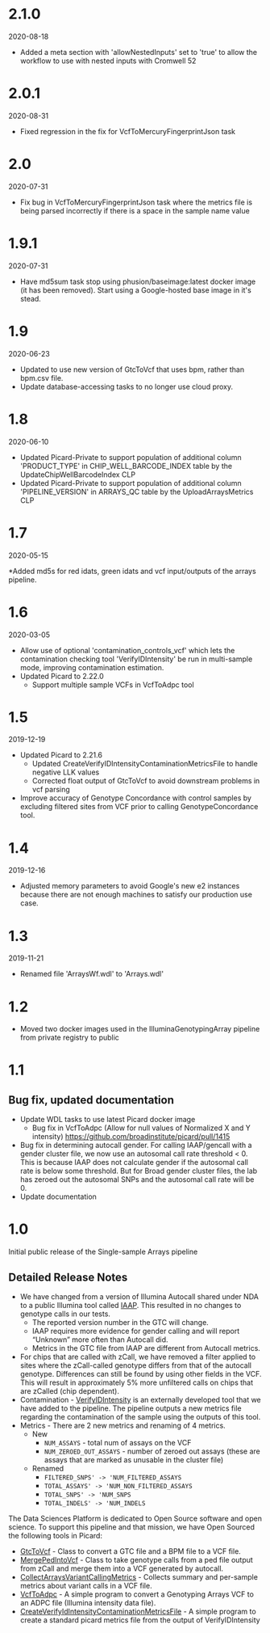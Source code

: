 # 2.1.0
2020-08-18

* Added a meta section with 'allowNestedInputs' set to 'true' to allow the workflow to use with nested inputs with Cromwell 52

# 2.0.1
2020-08-31

* Fixed regression in the fix for VcfToMercuryFingerprintJson task

# 2.0
2020-07-31

* Fix bug in VcfToMercuryFingerprintJson task where the metrics file is being parsed incorrectly
  if there is a space in the sample name value 
  
# 1.9.1
2020-07-31

* Have md5sum task stop using phusion/baseimage:latest docker image (it has been removed).  Start using a Google-hosted base image in it's stead.

# 1.9
2020-06-23

* Updated to use new version of GtcToVcf that uses bpm, rather than bpm.csv file.
* Update database-accessing tasks to no longer use cloud proxy.

# 1.8
2020-06-10

* Updated Picard-Private to support population of additional column 'PRODUCT_TYPE' in CHIP_WELL_BARCODE_INDEX table by the UpdateChipWellBarcodeIndex CLP
* Updated Picard-Private to support population of additional column 'PIPELINE_VERSION' in ARRAYS_QC table by the UploadArraysMetrics CLP

# 1.7

2020-05-15

*Added md5s for red idats, green idats and vcf input/outputs of the arrays pipeline.

# 1.6
2020-03-05

* Allow use of optional 'contamination_controls_vcf' which lets the contamination checking tool 'VerifyIDIntensity' be run in multi-sample mode, improving contamination estimation.  
* Updated Picard to 2.22.0
    * Support multiple sample VCFs in VcfToAdpc tool

# 1.5

2019-12-19

* Updated Picard to 2.21.6
    * Updated CreateVerifyIDIntensityContaminationMetricsFile to handle negative LLK values
    * Corrected float output of GtcToVcf to avoid downstream problems in vcf parsing 
* Improve accuracy of Genotype Concordance with control samples by excluding filtered sites from VCF prior to calling GenotypeConcordance tool.

# 1.4

2019-12-16

* Adjusted memory parameters to avoid Google's new e2 instances because there are not enough machines to satisfy our production use case.

# 1.3

2019-11-21

* Renamed file 'ArraysWf.wdl' to 'Arrays.wdl'

# 1.2
* Moved two docker images used in the IlluminaGenotypingArray pipeline from private registry to public

# 1.1

## Bug fix, updated documentation
* Update WDL tasks to use latest Picard docker image
    * Bug fix in VcfToAdpc (Allow for null values of Normalized X and Y intensity)  https://github.com/broadinstitute/picard/pull/1415
* Bug fix in determining autocall gender.  For calling IAAP/gencall with a gender cluster file, we now use an autosomal call rate threshold < 0. This is because IAAP does not calculate gender if the autosomal call rate is below some threshold.  But for Broad gender cluster files, the lab has zeroed out the autosomal SNPs and the autosomal call rate will be 0.
* Update documentation

# 1.0
Initial public release of the Single-sample Arrays pipeline

## Detailed Release Notes

* We have changed from a version of Illumina Autocall shared under NDA to a public Illumina tool called [IAAP](https://support.illumina.com/downloads/iaap-genotyping-cli.html). This resulted in no changes to genotype calls in our tests.
    * The reported version number in the GTC will change.
    * IAAP requires more evidence for gender calling and will report “Unknown” more often than Autocall did.
    * Metrics in the GTC file from IAAP are different from Autocall metrics.
* For chips that are called with zCall, we have removed a filter applied to sites where the zCall-called genotype differs from that of the autocall genotype. Differences can still be found by using other fields in the VCF. This will result in approximately 5% more unfiltered calls on chips that are zCalled (chip dependent).
* Contamination - [VerifyIDIntensity](https://github.com/gjun/verifyIDintensity) is an externally developed tool that we have added to the pipeline. The pipeline outputs a new metrics file regarding the contamination of the sample using the outputs of this tool. 
* Metrics - There are 2 new metrics and renaming of 4 metrics.
    * New
        * `NUM_ASSAYS` - total num of assays on the VCF
        * `NUM_ZEROED_OUT_ASSAYS` - number of zeroed out assays (these are assays that are marked as unusable in the cluster file)
    * Renamed
        * `FILTERED_SNPS' -> 'NUM_FILTERED_ASSAYS`
        * `TOTAL_ASSAYS' -> 'NUM_NON_FILTERED_ASSAYS`
        * `TOTAL_SNPS' -> 'NUM_SNPS`
        * `TOTAL_INDELS' -> 'NUM_INDELS`

The Data Sciences Platform is dedicated to Open Source software and open science. To support this pipeline and that mission, we have Open Sourced the following tools in Picard: 

* [GtcToVcf](https://software.broadinstitute.org/gatk/documentation/tooldocs/current/picard_arrays_GtcToVcf.php) - Class to convert a GTC file and a BPM file to a VCF file.
* [MergePedIntoVcf](https://software.broadinstitute.org/gatk/documentation/tooldocs/current/picard_arrays_MergePedIntoVcf.php) - Class to take genotype calls from a ped file output from zCall and merge them into a VCF generated by autocall.
* [CollectArraysVariantCallingMetrics](https://software.broadinstitute.org/gatk/documentation/tooldocs/current/picard_arrays_CollectArraysVariantCallingMetrics.php) - Collects summary and per-sample metrics about variant calls in a VCF file.
* [VcfToAdpc](https://software.broadinstitute.org/gatk/documentation/tooldocs/current/picard_arrays_VcfToAdpc.php) - A simple program to convert a Genotyping Arrays VCF to an ADPC file (Illumina intensity data file).
* [CreateVerifyIdIntensityContaminationMetricsFile](https://software.broadinstitute.org/gatk/documentation/tooldocs/current/picard_arrays_CreateVerifyIDIntensityContaminationMetricsFile.php) - A simple program to create a standard picard metrics file from the output of VerifyIDIntensity
